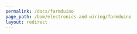 ```yaml
---
permalink: /docs/farmduino
page_path: /bom/electronics-and-wiring/farmduino
layout: redirect
---
```


